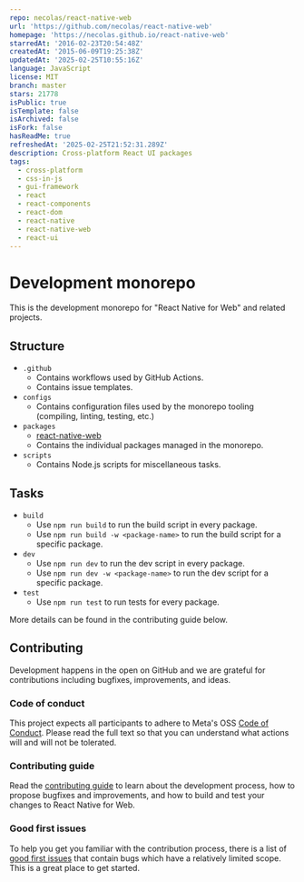 ```yaml
---
repo: necolas/react-native-web
url: 'https://github.com/necolas/react-native-web'
homepage: 'https://necolas.github.io/react-native-web'
starredAt: '2016-02-23T20:54:48Z'
createdAt: '2015-06-09T19:25:38Z'
updatedAt: '2025-02-25T10:55:16Z'
language: JavaScript
license: MIT
branch: master
stars: 21778
isPublic: true
isTemplate: false
isArchived: false
isFork: false
hasReadMe: true
refreshedAt: '2025-02-25T21:52:31.289Z'
description: Cross-platform React UI packages
tags:
  - cross-platform
  - css-in-js
  - gui-framework
  - react
  - react-components
  - react-dom
  - react-native
  - react-native-web
  - react-ui
---
```


# Development monorepo

This is the development monorepo for "React Native for Web" and related projects.

## Structure

* `.github`
  * Contains workflows used by GitHub Actions.
  * Contains issue templates.
* `configs`
  * Contains configuration files used by the monorepo tooling (compiling, linting, testing, etc.)
* `packages`
  * [react-native-web](https://github.com/necolas/react-native-web/blob/master/packages/react-native-web)
  * Contains the individual packages managed in the monorepo.
* `scripts`
  * Contains Node.js scripts for miscellaneous tasks.

## Tasks

* `build`
  * Use `npm run build` to run the build script in every package.
  * Use `npm run build -w <package-name>` to run the build script for a specific package.
* `dev`
  * Use `npm run dev` to run the dev script in every package.
  * Use `npm run dev -w <package-name>` to run the dev script for a specific package.
* `test`
  * Use `npm run test` to run tests for every package.

More details can be found in the contributing guide below.

## Contributing

Development happens in the open on GitHub and we are grateful for contributions including bugfixes, improvements, and ideas.

### Code of conduct

This project expects all participants to adhere to Meta's OSS [Code of Conduct][code-of-conduct]. Please read the full text so that you can understand what actions will and will not be tolerated.

### Contributing guide

Read the [contributing guide][contributing-url] to learn about the development process, how to propose bugfixes and improvements, and how to build and test your changes to React Native for Web.

### Good first issues

To help you get you familiar with the contribution process, there is a list of [good first issues][good-first-issue-url] that contain bugs which have a relatively limited scope. This is a great place to get started.

[contributing-url]: https://github.com/necolas/react-native-web/blob/master/.github/CONTRIBUTING.md
[good-first-issue-url]: https://github.com/necolas/react-native-web/labels/good%20first%20issue
[code-of-conduct]: https://opensource.fb.com/code-of-conduct/
